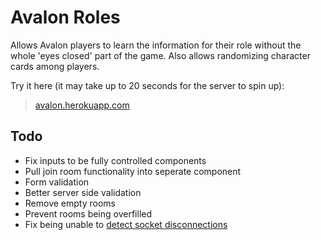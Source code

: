 # Avalon Roles

Allows Avalon players to learn the information for their role without the whole 'eyes closed' part of the game. Also allows randomizing character cards among players.

Try it here (it may take up to 20 seconds for the server to spin up):

> [avalon.herokuapp.com](https://avalon.herokuapp.com/)

## Todo

- Fix inputs to be fully controlled components
- Pull join room functionality into seperate component
- Form validation
- Better server side validation
- Remove empty rooms
- Prevent rooms being overfilled
- Fix being unable to [detect socket disconnections](https://github.com/websockets/ws#how-to-detect-and-close-broken-connections)
